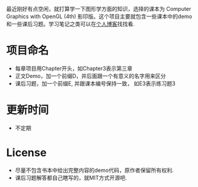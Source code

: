 最近刚好有点空闲，就打算学一下图形学方面的知识，选择的课本为 Computer Graphics with OpenGL (4th) 影印版。这个项目主要就包含一些课本中的demo和一些课后习题。学习笔记之类可以在[个人博客](woodrain.github.io)找找看.

# 项目命名
+ 每章项目用Chapter开头，如Chapter3表示第三章
+ 正文Demo，加一个前缀D，并后面跟一个有意义的名字用来区分
+ 课后习题，加一个前缀E, 并跟课本编号保持一致， 如E3表示练习题3

# 更新时间
+ 不定期

# License
+ 尽量不包含书本中给出完整内容的demo代码，原作者保留所有权利. 
+ 课后习题解答都自己瞎写的，就MIT方式开源吧. 